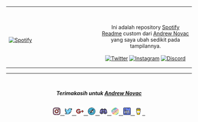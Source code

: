 <table width="100%"> 
  <tr>
  <td width="50%">

&nbsp; <br> [![Spotify](https://spotifyreadme.herokuapp.com/api/spotify)](https://open.spotify.com/user/nqbill)

  </td>
  <td width="50%">

&nbsp;<p align="center">Ini adalah repository [Spotify Readme](https://github.com/novatorem/novatorem) custom dari [Andrew Novac](https://github.com/novatorem) yang saya ubah sedikit pada tampilannya.<br><br>
[![Twitter](https://img.shields.io/badge/Twitter-1DA1F2?style=flat&logo=twitter&logoColor=white)](https://www.linkedin.com/in/andrew-novac)
[![Instagram](https://img.shields.io/badge/Instagram-E4405F?style=flat&logo=instagram&logoColor=white)](https://mail.novac.dev/)
[![Discord](https://img.shields.io/badge/Discord-5865F2?style=flat&logo=discord&logoColor=white)](https://github.com/novatorem)

  </p>
  </td>
</table>

<hr></hr>

&nbsp; <p align="center">
  <b>
    <i>
      Terimakasih untuk [Andrew Novac](https://github.com/novatorem)
      </b>
    </i>
</p>

<br>

<div align="center">
  <a href="https://www.instagram.com/biilll.e">
    <img width="20px" height="20px" src="https://github.com/nqbill/nqbill/blob/main/src/icon/instagram.png" alt="instagram" /> &nbsp;
  </a>
  <a href="https://twitter.com/nqbill">
    <img width="20px" height="20px" src="https://github.com/nqbill/nqbill/blob/main/src/icon/twitter.png" alt="twitter" /> &nbsp;
  </a>
  <a href="mailto:foooeadonly@gmail.com">
    <img width="20px" height="20px" src="https://github.com/nqbill/nqbill/blob/main/src/icon/google-plus.png" alt="gmail" /> &nbsp;
  </a>
  <a href="https://t.me/nqbill">
    <img width="20px" height="20px" src="https://github.com/nqbill/nqbill/blob/main/src/icon/telegram.png" alt="telegram" /> &nbsp;
  </a>
  <a href="https://discord.gg/EcqDBw7PbB">
    <img width="20px" height="20px" src="https://github.com/nqbill/nqbill/blob/main/src/icon/discord.png" alt="discord" /> &nbsp;
  </a>
  <a href="https://dev.to/nqbill">
    <img width="20px" height="20px" src="https://github.com/nqbill/nqbill/blob/main/src/icon/devto.png" alt="devto" /> &nbsp;
  </a>
  <a href="https://www.linkedin.com/in/nqbill">
    <img width="20px" height="20px" src="https://github.com/nqbill/nqbill/blob/main/src/icon/linkedin.png" alt="linkedin" /> &nbsp;
  </a>
  <a href="https://www.buymeacoffee.com/nqbill">
    <img width="20px" height="20px" src="https://github.com/nqbill/nqbill/blob/main/src/icon/coffee.jpg" alt="buymecoffee" /> &nbsp;
  </a>

</div>
